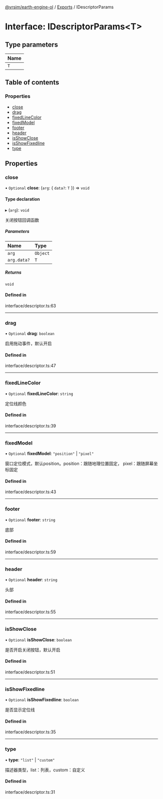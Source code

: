 [@vrsim/earth-engine-ol](../README.md) / [Exports](../modules.md) / IDescriptorParams

# Interface: IDescriptorParams<T\>

## Type parameters

| Name |
| :------ |
| `T` |

## Table of contents

### Properties

- [close](IDescriptorParams.md#close)
- [drag](IDescriptorParams.md#drag)
- [fixedLineColor](IDescriptorParams.md#fixedlinecolor)
- [fixedModel](IDescriptorParams.md#fixedmodel)
- [footer](IDescriptorParams.md#footer)
- [header](IDescriptorParams.md#header)
- [isShowClose](IDescriptorParams.md#isshowclose)
- [isShowFixedline](IDescriptorParams.md#isshowfixedline)
- [type](IDescriptorParams.md#type)

## Properties

### close

• `Optional` **close**: (`arg`: { `data?`: `T`  }) => `void`

#### Type declaration

▸ (`arg`): `void`

关闭按钮回调函数

##### Parameters

| Name | Type |
| :------ | :------ |
| `arg` | `Object` |
| `arg.data?` | `T` |

##### Returns

`void`

#### Defined in

interface/descriptor.ts:63

___

### drag

• `Optional` **drag**: `boolean`

启用拖动事件，默认开启

#### Defined in

interface/descriptor.ts:47

___

### fixedLineColor

• `Optional` **fixedLineColor**: `string`

定位线颜色

#### Defined in

interface/descriptor.ts:39

___

### fixedModel

• `Optional` **fixedModel**: ``"position"`` \| ``"pixel"``

窗口定位模式，默认position。position：跟随地理位置固定， pixel：跟随屏幕坐标固定

#### Defined in

interface/descriptor.ts:43

___

### footer

• `Optional` **footer**: `string`

底部

#### Defined in

interface/descriptor.ts:59

___

### header

• `Optional` **header**: `string`

头部

#### Defined in

interface/descriptor.ts:55

___

### isShowClose

• `Optional` **isShowClose**: `boolean`

是否开启关闭按钮，默认开启

#### Defined in

interface/descriptor.ts:51

___

### isShowFixedline

• `Optional` **isShowFixedline**: `boolean`

是否显示定位线

#### Defined in

interface/descriptor.ts:35

___

### type

• **type**: ``"list"`` \| ``"custom"``

描述器类型，list：列表，custom：自定义

#### Defined in

interface/descriptor.ts:31
